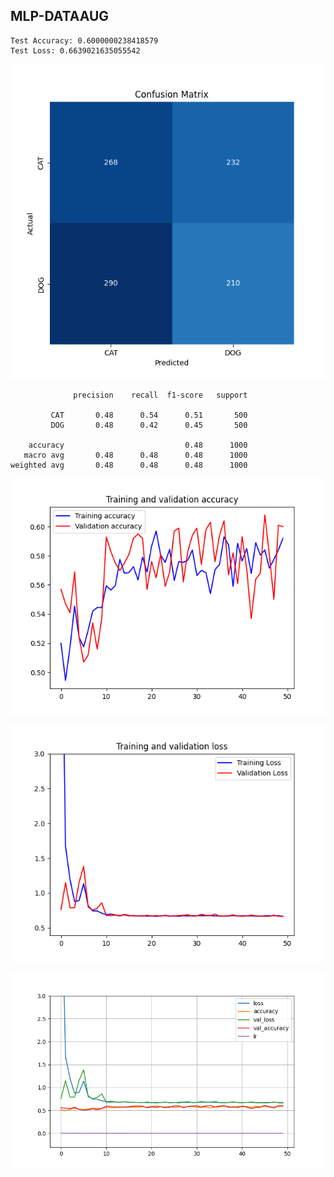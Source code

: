 ## MLP-DATAAUG

```
Test Accuracy: 0.6000000238418579
Test Loss: 0.6639021635055542
```

![](mlp-cfmatrix-dataaug.png)

```
              precision    recall  f1-score   support

         CAT       0.48      0.54      0.51       500
         DOG       0.48      0.42      0.45       500

    accuracy                           0.48      1000
   macro avg       0.48      0.48      0.48      1000
weighted avg       0.48      0.48      0.48      1000
```

![](mlp-acc-dataaug.png)

![](mlp-loss-dataaug.png)

![](mlp-acc_vs_loss-dataaug.png)

